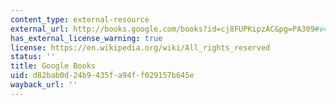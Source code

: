 ```yaml
---
content_type: external-resource
external_url: http://books.google.com/books?id=cj8FUPKipzAC&pg=PA309#v=onepage
has_external_license_warning: true
license: https://en.wikipedia.org/wiki/All_rights_reserved
status: ''
title: Google Books
uid: d82bab0d-24b9-435f-a94f-f029157b645e
wayback_url: ''
---
```

